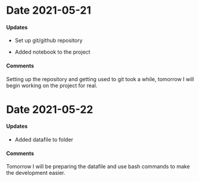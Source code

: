 # Date 2021-05-21

#### Updates

- Set up git/github repository

- Added notebook to the project

#### Comments

Setting up the repository and getting used to git took a while, 
tomorrow I will begin working on the project for real.

# Date 2021-05-22

#### Updates

- Added datafile to folder

#### Comments

Tomorrow I will be preparing the datafile and use bash commands to make the development easier.
